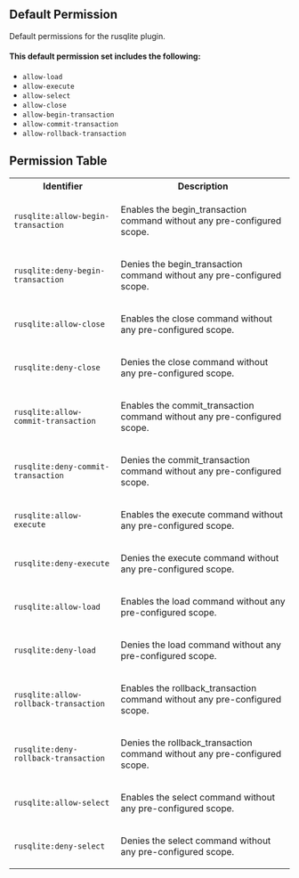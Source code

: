 ## Default Permission

Default permissions for the rusqlite plugin.

#### This default permission set includes the following:

- `allow-load`
- `allow-execute`
- `allow-select`
- `allow-close`
- `allow-begin-transaction`
- `allow-commit-transaction`
- `allow-rollback-transaction`

## Permission Table

<table>
<tr>
<th>Identifier</th>
<th>Description</th>
</tr>


<tr>
<td>

`rusqlite:allow-begin-transaction`

</td>
<td>

Enables the begin_transaction command without any pre-configured scope.

</td>
</tr>

<tr>
<td>

`rusqlite:deny-begin-transaction`

</td>
<td>

Denies the begin_transaction command without any pre-configured scope.

</td>
</tr>

<tr>
<td>

`rusqlite:allow-close`

</td>
<td>

Enables the close command without any pre-configured scope.

</td>
</tr>

<tr>
<td>

`rusqlite:deny-close`

</td>
<td>

Denies the close command without any pre-configured scope.

</td>
</tr>

<tr>
<td>

`rusqlite:allow-commit-transaction`

</td>
<td>

Enables the commit_transaction command without any pre-configured scope.

</td>
</tr>

<tr>
<td>

`rusqlite:deny-commit-transaction`

</td>
<td>

Denies the commit_transaction command without any pre-configured scope.

</td>
</tr>

<tr>
<td>

`rusqlite:allow-execute`

</td>
<td>

Enables the execute command without any pre-configured scope.

</td>
</tr>

<tr>
<td>

`rusqlite:deny-execute`

</td>
<td>

Denies the execute command without any pre-configured scope.

</td>
</tr>

<tr>
<td>

`rusqlite:allow-load`

</td>
<td>

Enables the load command without any pre-configured scope.

</td>
</tr>

<tr>
<td>

`rusqlite:deny-load`

</td>
<td>

Denies the load command without any pre-configured scope.

</td>
</tr>

<tr>
<td>

`rusqlite:allow-rollback-transaction`

</td>
<td>

Enables the rollback_transaction command without any pre-configured scope.

</td>
</tr>

<tr>
<td>

`rusqlite:deny-rollback-transaction`

</td>
<td>

Denies the rollback_transaction command without any pre-configured scope.

</td>
</tr>

<tr>
<td>

`rusqlite:allow-select`

</td>
<td>

Enables the select command without any pre-configured scope.

</td>
</tr>

<tr>
<td>

`rusqlite:deny-select`

</td>
<td>

Denies the select command without any pre-configured scope.

</td>
</tr>
</table>

